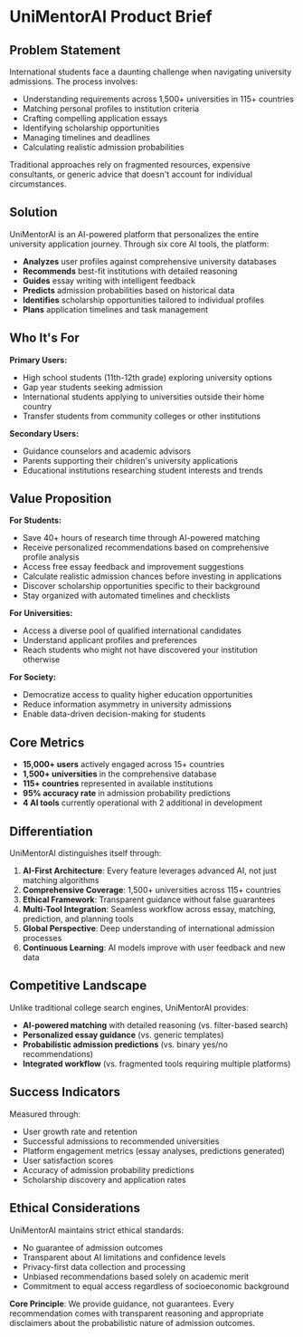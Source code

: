 # UniMentorAI Product Brief

## Problem Statement

International students face a daunting challenge when navigating university admissions. The process involves:
- Understanding requirements across 1,500+ universities in 115+ countries
- Matching personal profiles to institution criteria
- Crafting compelling application essays
- Identifying scholarship opportunities
- Managing timelines and deadlines
- Calculating realistic admission probabilities

Traditional approaches rely on fragmented resources, expensive consultants, or generic advice that doesn't account for individual circumstances.

## Solution

UniMentorAI is an AI-powered platform that personalizes the entire university application journey. Through six core AI tools, the platform:

- **Analyzes** user profiles against comprehensive university databases
- **Recommends** best-fit institutions with detailed reasoning
- **Guides** essay writing with intelligent feedback
- **Predicts** admission probabilities based on historical data
- **Identifies** scholarship opportunities tailored to individual profiles
- **Plans** application timelines and task management

## Who It's For

**Primary Users:**
- High school students (11th-12th grade) exploring university options
- Gap year students seeking admission
- International students applying to universities outside their home country
- Transfer students from community colleges or other institutions

**Secondary Users:**
- Guidance counselors and academic advisors
- Parents supporting their children's university applications
- Educational institutions researching student interests and trends

## Value Proposition

**For Students:**
- Save 40+ hours of research time through AI-powered matching
- Receive personalized recommendations based on comprehensive profile analysis
- Access free essay feedback and improvement suggestions
- Calculate realistic admission chances before investing in applications
- Discover scholarship opportunities specific to their background
- Stay organized with automated timelines and checklists

**For Universities:**
- Access a diverse pool of qualified international candidates
- Understand applicant profiles and preferences
- Reach students who might not have discovered your institution otherwise

**For Society:**
- Democratize access to quality higher education opportunities
- Reduce information asymmetry in university admissions
- Enable data-driven decision-making for students

## Core Metrics

- **15,000+ users** actively engaged across 15+ countries
- **1,500+ universities** in the comprehensive database
- **115+ countries** represented in available institutions
- **95% accuracy rate** in admission probability predictions
- **4 AI tools** currently operational with 2 additional in development

## Differentiation

UniMentorAI distinguishes itself through:

1. **AI-First Architecture**: Every feature leverages advanced AI, not just matching algorithms
2. **Comprehensive Coverage**: 1,500+ universities across 115+ countries
3. **Ethical Framework**: Transparent guidance without false guarantees
4. **Multi-Tool Integration**: Seamless workflow across essay, matching, prediction, and planning tools
5. **Global Perspective**: Deep understanding of international admission processes
6. **Continuous Learning**: AI models improve with user feedback and new data

## Competitive Landscape

Unlike traditional college search engines, UniMentorAI provides:
- **AI-powered matching** with detailed reasoning (vs. filter-based search)
- **Personalized essay guidance** (vs. generic templates)
- **Probabilistic admission predictions** (vs. binary yes/no recommendations)
- **Integrated workflow** (vs. fragmented tools requiring multiple platforms)

## Success Indicators

Measured through:
- User growth rate and retention
- Successful admissions to recommended universities
- Platform engagement metrics (essay analyses, predictions generated)
- User satisfaction scores
- Accuracy of admission probability predictions
- Scholarship discovery and application rates

## Ethical Considerations

UniMentorAI maintains strict ethical standards:
- No guarantee of admission outcomes
- Transparent about AI limitations and confidence levels
- Privacy-first data collection and processing
- Unbiased recommendations based solely on academic merit
- Commitment to equal access regardless of socioeconomic background

**Core Principle**: We provide guidance, not guarantees. Every recommendation comes with transparent reasoning and appropriate disclaimers about the probabilistic nature of admission outcomes.

